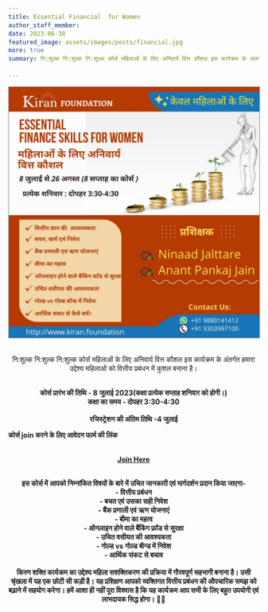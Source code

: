```yaml
---
title: Essential Financial  for Women
author_staff_member:
date: 2023-06-30
featured_image: assets/images/posts/financial.jpg
more: true
summary: नि:शुल्क नि:शुल्क नि:शुल्क कोर्स महिलाओं के लिए अनिवार्य वित्त कौशल इस कार्यक्रम के अंतर्गत हमारा उद्देश्य महिलाओं को वित्तीय प्रबंधन में कुशल बनाना है।

---
```


<img src="/images/posts/financial.jpg" style="border: 1px solid #888;"/>
<br>
<br>                                                                         
<p style="text-align: center;">नि:शुल्क नि:शुल्क नि:शुल्क कोर्स महिलाओं के लिए अनिवार्य वित्त कौशल 
इस कार्यक्रम के अंतर्गत हमारा उद्देश्य महिलाओं को वित्तीय प्रबंधन में कुशल बनाना है।
<br>
<br>
<p style="text-align: center;"><b> कोर्स प्रारंभ की तिथि - 8 जुलाई 2023(कक्षा प्रत्येक सप्ताह शनिवार को होगी।)
<b>
<br>
 <b>कक्षा का समय - दोपहर 3:30-4:30<b>
 <br>                                            
 <br>
 <b>रजिस्ट्रेशन की अंतिम तिथि -4  जुलाई<b>
 
कोर्स join करने के लिए आवेदन फार्म की लिंक
<br><br>
<div align="center" >
    <div class="button"> 
        <a href="https://forms.gle/i7rKnM4h1DWy87Ss6">Join Here <i class="fab fa-zoommeet"></i> </a>
    </div>
    <br>
</div>
<p style="text-align: center;">
इस कोर्स में आपको निम्नांकित विषयों के बारे में उचित जानकारी एवं मार्गदर्शन प्रदान किया जाएगा-
<br>
- वित्तीय प्रबंधन<br>
- बचत एवं उसका सही निवेश<br>
- बैंक प्रणाली एवं ऋण योजनाएं<br>
- बीमा का महत्व<br>
- ऑनलाइन होने वाले बैंकिंग फ्रॉड से सुरक्षा<br>
- उचित वसीयत की आवश्यकता<br>
- गोल्ड vs गोल्ड बाॅन्ड में निवेश<br>
- आर्थिक संकट से बचाव<br>
<br>
किरण शक्ति कार्यक्रम का उद्देश्य महिला सशक्तिकरण की प्रक्रिया में गौरवपूर्ण सहभागी बनाना है। उसी श्रृंखला में यह एक छोटी सी कड़ी है। यह प्रशिक्षण आपको व्यक्तिगत वित्तीय प्रबंधन की औपचारिक समझ को बढ़ाने में सहयोग करेगा। हमें आशा ही नहीं पूरा विश्वास है  कि यह कार्यक्रम आप सभी के लिए बहुत उपयोगी एवं लाभदायक सिद्ध होगा।
🙏🙏
</p>